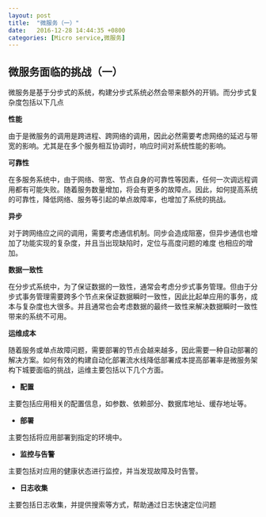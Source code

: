 ```yaml
---
layout: post
title:  "微服务（一）"
date:   2016-12-28 14:44:35 +0800
categories: [Micro service,微服务]
---
```


## 微服务面临的挑战（一） ##

微服务是基于分步式的系统，构建分步式系统必然会带来额外的开销。而分步式复杂度包括以下几点



**性能**

由于是微服务的调用是跨进程、跨网络的调用，因此必然需要考虑网络的延迟与带宽的影响。尤其是在多个服务相互协调时，响应时间对系统性能的影响。


**可靠性**

在多服务系统中，由于网络、带宽、节点自身的可靠性等因素，任何一次调远程调用都有可能失败。随着服务数量增加，将会有更多的故障点。因此，如何提高系统的可靠性，降低网络、服务等引起的单点故障率，也增加了系统的挑战。


**异步**

对于跨网络应之间的调用，需要考虑通信机制。同步会造成阻塞，但异步通信也增加了功能实现的复杂度，并且当出现缺陷时，定位与高度问题的难度 也相应的增加。

**数据一致性**

在分步式系统中，为了保证数据的一致性，通常会考虑分步式事务管理。但由于分步式事务管理需要跨多个节点来保证数据瞬时一致性，因此比起单应用的事务，成本与复杂度也大很多。并且通常也会考虑数据的最终一致性来解决数据瞬时一致性带来的系统不可用。


**运维成本**

随着服务或单点故障问题，需要部署的节点会越来越多，因此需要一种自动部署的解决方案。如何有效的构建自动化部署流水线降低部署成本提高部署率是微服务架构下城要面临的挑战，运维主要包括以下几个方面。

- **配置**

主要包括应用相关的配置信息，如参数、依赖部分、数据库地址、缓存地址等。

- **部署**

主要包括将应用部署到指定的环境中。

- **监控与告警**

主要包括对应用的健康状态进行监控，并当发现故障及时告警。

- **日志收集**

主要包括日志收集，并提供搜索等方式，帮助通过日志快速定位问题
